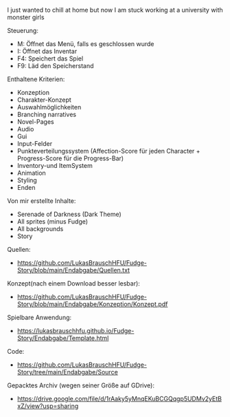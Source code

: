 I just wanted to chill at home but now I am stuck working at a university with monster girls

Steuerung:
- M: Öffnet das Menü, falls es geschlossen wurde
- I: Öffnet das Inventar
- F4: Speichert das Spiel
- F9: Läd den Speicherstand

Enthaltene Kriterien:

- Konzeption
- Charakter-Konzept
- Auswahlmöglichkeiten
- Branching narratives
- Novel-Pages
- Audio
- Gui
- Input-Felder
- Punkteverteilungssystem (Affection-Score für jeden Character + Progress-Score für die Progress-Bar)
- Inventory-und ItemSystem
- Animation
- Styling
- Enden

Von mir erstellte Inhalte:
- Serenade of Darkness (Dark Theme)
- All sprites (minus Fudge)
- All backgrounds
- Story

Quellen:
- https://github.com/LukasBrauschHFU/Fudge-Story/blob/main/Endabgabe/Quellen.txt

Konzept(nach einem Download besser lesbar):
- https://github.com/LukasBrauschHFU/Fudge-Story/blob/main/Endabgabe/Konzeption/Konzept.pdf

Spielbare Anwendung:
- https://lukasbrauschhfu.github.io/Fudge-Story/Endabgabe/Template.html

Code:
- https://github.com/LukasBrauschHFU/Fudge-Story/tree/main/Endabgabe/Source

Gepacktes Archiv (wegen seiner Größe auf GDrive):
- https://drive.google.com/file/d/1rAaky5yMnqEKuBCGQqgp5UDMv2yEtBxZ/view?usp=sharing

